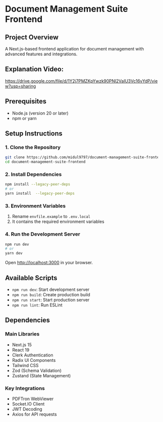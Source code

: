 # Document Management Suite Frontend

## Project Overview

A Next.js-based frontend application for document management with advanced features and integrations.

## Explanation Video:

https://drive.google.com/file/d/1Y2j7PMZKpYwzk90PNI2VaIU3Vc16vYdP/view?usp=sharing

## Prerequisites

- Node.js (version 20 or later)
- npm or yarn

## Setup Instructions

### 1. Clone the Repository

```bash
git clone https://github.com/midul9797/document-management-suite-frontend.git
cd document-management-suite-frontend
```

### 2. Install Dependencies

```bash
npm install --legacy-peer-deps
# or
yarn install  --legacy-peer-deps
```

### 3. Environment Variables

1. Rename `envfile.example` to `.env.local`
2. It contains the required environment variables

### 4. Run the Development Server

```bash
npm run dev
# or
yarn dev
```

Open [http://localhost:3000](http://localhost:3000) in your browser.

## Available Scripts

- `npm run dev`: Start development server
- `npm run build`: Create production build
- `npm run start`: Start production server
- `npm run lint`: Run ESLint

## Dependencies

### Main Libraries

- Next.js 15
- React 19
- Clerk Authentication
- Radix UI Components
- Tailwind CSS
- Zod (Schema Validation)
- Zustand (State Management)

### Key Integrations

- PDFTron WebViewer
- Socket.IO Client
- JWT Decoding
- Axios for API requests
